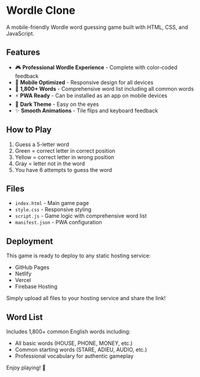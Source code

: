 # Wordle Clone

A mobile-friendly Wordle word guessing game built with HTML, CSS, and JavaScript.

## Features

- 🎮 **Professional Wordle Experience** - Complete with color-coded feedback
- 📱 **Mobile Optimized** - Responsive design for all devices
- 🎯 **1,800+ Words** - Comprehensive word list including all common words
- ⚡ **PWA Ready** - Can be installed as an app on mobile devices
- 🎨 **Dark Theme** - Easy on the eyes
- ✨ **Smooth Animations** - Tile flips and keyboard feedback

## How to Play

1. Guess a 5-letter word
2. Green = correct letter in correct position
3. Yellow = correct letter in wrong position  
4. Gray = letter not in the word
5. You have 6 attempts to guess the word

## Files

- `index.html` - Main game page
- `style.css` - Responsive styling
- `script.js` - Game logic with comprehensive word list
- `manifest.json` - PWA configuration

## Deployment

This game is ready to deploy to any static hosting service:
- GitHub Pages
- Netlify
- Vercel
- Firebase Hosting

Simply upload all files to your hosting service and share the link!

## Word List

Includes 1,800+ common English words including:
- All basic words (HOUSE, PHONE, MONEY, etc.)
- Common starting words (STARE, ADIEU, AUDIO, etc.)
- Professional vocabulary for authentic gameplay

Enjoy playing! 🎯